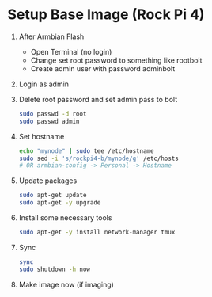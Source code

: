 # Setup Base Image (Rock Pi 4)

1. After Armbian Flash

   - Open Terminal (no login)
   - Change set root password to something like rootbolt
   - Create admin user with password adminbolt

2. Login as admin

3. Delete root password and set admin pass to bolt

   ```sh
   sudo passwd -d root
   sudo passwd admin
   ```

4. Set hostname

   ```sh
   echo "mynode" | sudo tee /etc/hostname
   sudo sed -i 's/rockpi4-b/mynode/g' /etc/hosts
   # OR armbian-config -> Personal -> Hostname
   ```

5. Update packages

   ```sh
   sudo apt-get update
   sudo apt-get -y upgrade
   ```

6. Install some necessary tools

   ```sh
   sudo apt-get -y install network-manager tmux
   ```

7. Sync

   ```sh
   sync
   sudo shutdown -h now
   ```

8. Make image now (if imaging)
